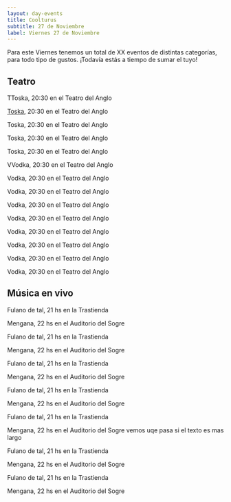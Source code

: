 ```yaml
---
layout: day-events
title: Coolturus
subtitle: 27 de Noviembre
label: Viernes 27 de Noviembre
---
```

Para este Viernes tenemos un total de XX eventos de distintas categorías, para todo tipo de gustos. ¡Todavía estás a tiempo de sumar el tuyo!

## Teatro
<span class="capital">T</span>Toska, 20:30 en el Teatro del Anglo

[Toska](https://www.teatroelgalpon.org.uy/espectaculos/locornia-mas-alla-del-tiempo/), 20:30 en el Teatro del Anglo

Toska, 20:30 en el Teatro del Anglo

Toska, 20:30 en el Teatro del Anglo

Toska, 20:30 en el Teatro del Anglo

<span class="capital">V</span>Vodka, 20:30 en el Teatro del Anglo

Vodka, 20:30 en el Teatro del Anglo

Vodka, 20:30 en el Teatro del Anglo

Vodka, 20:30 en el Teatro del Anglo

Vodka, 20:30 en el Teatro del Anglo

Vodka, 20:30 en el Teatro del Anglo

Vodka, 20:30 en el Teatro del Anglo

Vodka, 20:30 en el Teatro del Anglo

Vodka, 20:30 en el Teatro del Anglo

## Música en vivo
Fulano de tal, 21 hs en la Trastienda

Mengana, 22 hs en el Auditorio del Sogre

Fulano de tal, 21 hs en la Trastienda

Mengana, 22 hs en el Auditorio del Sogre

Fulano de tal, 21 hs en la Trastienda

Mengana, 22 hs en el Auditorio del Sogre

Fulano de tal, 21 hs en la Trastienda

Mengana, 22 hs en el Auditorio del Sogre

Fulano de tal, 21 hs en la Trastienda

Mengana, 22 hs en el Auditorio del Sogre vemos uqe pasa si el texto es mas largo

Fulano de tal, 21 hs en la Trastienda

Mengana, 22 hs en el Auditorio del Sogre

Fulano de tal, 21 hs en la Trastienda

Mengana, 22 hs en el Auditorio del Sogre

